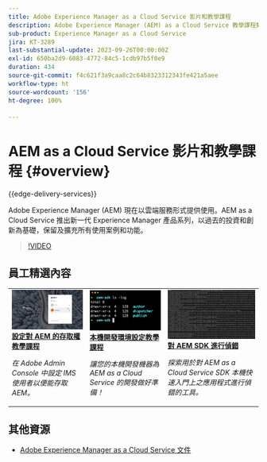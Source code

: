 ```yaml
---
title: Adobe Experience Manager as a Cloud Service 影片和教學課程
description: Adobe Experience Manager (AEM) as a Cloud Service 教學課程集合
sub-product: Experience Manager as a Cloud Service
jira: KT-3289
last-substantial-update: 2023-09-26T00:00:00Z
exl-id: 650ba2d9-6083-4772-84c5-1cdb97b5f0e9
duration: 434
source-git-commit: f4c621f3a9caa8c2c64b8323312343fe421a5aee
workflow-type: ht
source-wordcount: '156'
ht-degree: 100%

---
```


# AEM as a Cloud Service 影片和教學課程 {#overview}

{{edge-delivery-services}}

Adobe Experience Manager (AEM) 現在以雲端服務形式提供使用。AEM as a Cloud Service 推出新一代 Experience Manager 產品系列，以過去的投資和創新為基礎，保留及擴充所有使用案例和功能。

>[!VIDEO](https://video.tv.adobe.com/v/31085?quality=12&learn=on)

<div id="recs-overview-body-1"></div>
<div id="recs-overview-body-2"></div>
<div id="recs-overview-body-3"></div>
<div id="recs-overview-body-4"></div>
<div id="recs-overview-body-5"></div>
<div id="recs-overview-body-6"></div>

<div id="staff-picks-section">

## 員工精選內容

<table>
   <td>
      <a href="./accessing/overview.md">
      <img alt="設定對 AEM as a Cloud Service 的存取權" src="./assets/overview/staff-pick__accessing.png"/>
      </a>
      <div>
         <a href="./accessing/overview.md">
         <strong>設定對 AEM 的存取權教學課程</strong>
         </a>
      </div>
      <p>
         <em>在 Adobe Admin Console 中設定 IMS 使用者以便能存取 AEM。</em>
      <p>
   </td>   
   <td>
      <a href="./local-development-environment/overview.md">
      <img alt="本機開發環境設定教學課程" src="./assets/overview/staff-pick__local-development-environment-set-up.png"/>
      </a>
      <div>
         <a href="./local-development-environment/overview.md">
         <strong>本機開發環境設定教學課程</strong>
         </a>
      </div>
      <p>
         <em>讓您的本機開發機器為 AEM as a Cloud Service 的開發做好準備！</em>
      <p>
   </td>   
   <td>
      <a href="./debugging/aem-sdk-local-quickstart/overview.md">
      <img alt="對 AEM SDK 的本機快速入門進行偵錯" src="./assets/overview/staff-pick__debugging.png"/>
      </a>
      <div>
         <a href="./debugging/aem-sdk-local-quickstart/overview.md">
         <strong>對 AEM SDK 進行偵錯</strong>
         </a>
      </div>
      <p>
         <em>探索用於對 AEM as a Cloud Service SDK 本機快速入門上之應用程式進行偵錯的工具。</em>
      <p>
   </td>
</table>

</div>

## 其他資源

* [Adobe Experience Manager as a Cloud Service 文件](https://experienceleague.adobe.com/docs/experience-manager-cloud-service/landing/home.html)
